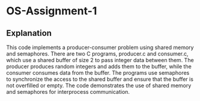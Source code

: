# OS-Assignment-1
## Explanation
This code implements a producer-consumer problem using shared memory and semaphores. There are two C programs, producer.c and consumer.c, which use a shared buffer of size 2 to pass integer data between them. The producer produces random integers and adds them to the buffer, while the consumer consumes data from the buffer. The programs use semaphores to synchronize the access to the shared buffer and ensure that the buffer is not overfilled or empty. The code demonstrates the use of shared memory and semaphores for interprocess communication.
